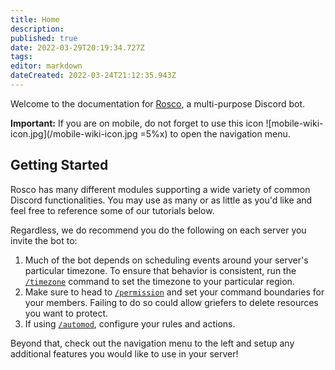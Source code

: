 ```yaml
---
title: Home
description: 
published: true
date: 2022-03-29T20:19:34.727Z
tags: 
editor: markdown
dateCreated: 2022-03-24T21:12:35.943Z
---
```


Welcome to the documentation for [Rosco](https://roscobot.com), a multi-purpose Discord bot.

**Important:** If you are on mobile, do not forget to use this icon ![mobile-wiki-icon.jpg](/mobile-wiki-icon.jpg =5%x) to open the navigation menu.

## Getting Started

Rosco has many different modules supporting a wide variety of common Discord functionalities. You may use as many or as little as you'd like and feel free to reference some of our tutorials below. 

Regardless, we do recommend you do the following on each server you invite the bot to:

1. Much of the bot depends on scheduling events around your server's particular timezone. To ensure that behavior is consistent, run the [`/timezone`](/commands/timezone) command to set the timezone to your particular region.
2. Make sure to head to [`/permission`](/commands/permission) and set your command boundaries for your members. Failing to do so could allow griefers to delete resources you want to protect.
3. If using [`/automod`](/commands/auto-mod), configure your rules and actions.

Beyond that, check out the navigation menu to the left and setup any additional features you would like to use in your server!


